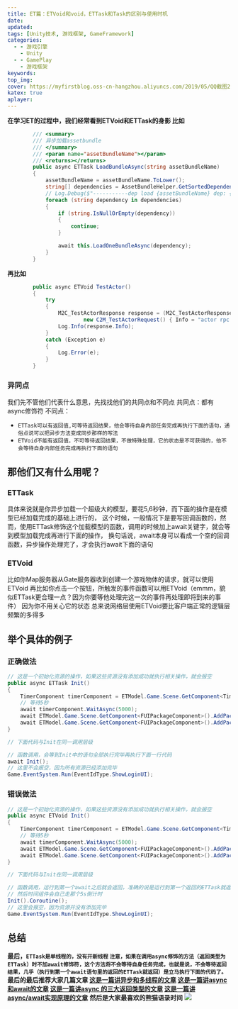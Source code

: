 ```yaml
---
title: ET篇：ETVoid和void，ETTask和Task的区别与使用时机
date:
updated:
tags: [Unity技术, 游戏框架, GameFramework]
categories:
  - - 游戏引擎
    - Unity
  - - GamePlay
    - 游戏框架
keywords:
top_img:
cover: https://myfirstblog.oss-cn-hangzhou.aliyuncs.com/2019/05/QQ截图20190505103623.png
katex: true
aplayer:
---
```

<meta name="referrer" content="no-referrer" />

**在学习ET的过程中，我们经常看到ETVoid和ETTask的身影
比如**
```csharp
        /// <summary>
        /// 异步加载assetbundle
        /// </summary>
        /// <param name="assetBundleName"></param>
        /// <returns></returns>
        public async ETTask LoadBundleAsync(string assetBundleName)
        {
            assetBundleName = assetBundleName.ToLower();
            string[] dependencies = AssetBundleHelper.GetSortedDependencies(assetBundleName);
            // Log.Debug($"-----------dep load {assetBundleName} dep: {dependencies.ToList().ListToString()}");
            foreach (string dependency in dependencies)
            {
                if (string.IsNullOrEmpty(dependency))
                {
                    continue;
                }

                await this.LoadOneBundleAsync(dependency);
            }
        }
```
**再比如**
```csharp
	    public async ETVoid TestActor()
	    {
		    try
		    {
			    M2C_TestActorResponse response = (M2C_TestActorResponse)await SessionComponent.Instance.Session.Call(
						new C2M_TestActorRequest() { Info = "actor rpc request" });
			    Log.Info(response.Info);
			}
		    catch (Exception e)
		    {
				Log.Error(e);
		    }
		}
```
### 异同点
我们先不管他们代表什么意思，先找找他们的共同点和不同点
共同点：都有async修饰符
不同点：
- `ETTask可以有返回值,可等待返回结果，他会等待自身内部任务完成再执行下面的语句，通俗点说可以把异步方法变成同步那样的写法`
- `ETVoid不能有返回值，不可等待返回结果，不做特殊处理，它的状态是不可获得的，他不会等待自身内部任务完成再执行下面的语句`

## 那他们又有什么用呢？

### ETTask
具体来说就是你异步加载一个超级大的模型，要花5,6秒钟，而下面的操作是在模型已经加载完成的基础上进行的，
这个时候，一般情况下是要写回调函数的，然而，使用ETTask修饰这个加载模型的函数，调用的时候加上await关键字，就会等到模型加载完成再进行下面的操作，
换句话说，await本身可以看成一个空的回调函数，异步操作处理完了，才会执行await下面的语句
### ETVoid
比如你Map服务器从Gate服务器收到创建一个游戏物体的请求，就可以使用ETVoid
再比如你点击一个按钮，所触发的事件函数可以用ETVoid（emmm，貌似ETTask更合理一点？因为你要等他处理完这一次的事件再处理即将到来的事件）
因为你不用关心它的状态
总来说网络层使用ETVoid要比客户端正常的逻辑层频繁的多得多

## 举个具体的例子
### 正确做法
```csharp
// 这是一个初始化资源的操作，如果这些资源没有添加成功就执行相关操作，就会报空
public async ETTask Init() 
{
	TimerComponent timerComponent = ETModel.Game.Scene.GetComponent<TimerComponent>();
	// 等待5秒
	await timerComponent.WaitAsync(5000);
	await ETModel.Game.Scene.GetComponent<FUIPackageComponent>().AddPackageAsync(FUIPackage.FUILogin);
	await ETModel.Game.Scene.GetComponent<FUIPackageComponent>().AddPackageAsync(FUIPackage.FUILobby);
}

// 下面代码与Init在同一调用层级

// 函数调用，会等到Init中的语句全部执行完毕再执行下面一行代码
await Init();
// 这里不会报空，因为所有资源已经添加完毕
Game.EventSystem.Run(EventIdType.ShowLoginUI);
```
### 错误做法
```csharp
// 这是一个初始化资源的操作，如果这些资源没有添加成功就执行相关操作，就会报空
public async ETVoid Init() 
{
	TimerComponent timerComponent = ETModel.Game.Scene.GetComponent<TimerComponent>();
	// 等待5秒
	await timerComponent.WaitAsync(5000);
	await ETModel.Game.Scene.GetComponent<FUIPackageComponent>().AddPackageAsync(FUIPackage.FUILogin);
	await ETModel.Game.Scene.GetComponent<FUIPackageComponent>().AddPackageAsync(FUIPackage.FUILobby);
}

// 下面代码与Init在同一调用层级

// 函数调用，运行到第一个await之后就会返回，准确的说是运行到第一个返回的ETTask就返回，
// 然后时间组件会自己走那个5s倒计时
Init().Coroutine();
// 这里会报空，因为资源并没有添加完毕
Game.EventSystem.Run(EventIdType.ShowLoginUI);

```
## 总结
**最后，`ETTask是单线程的，没有开新线程`
`注意，如果在调用async修饰的方法（返回类型为ETTask）时不加await修饰符，这个方法将不会等待自身任务完成，也就是说，不会等待返回结果，几乎（执行到第一个await语句里的返回的ETTask就返回）是立马执行下面的代码了。`
最后的最后推荐大家几篇文章
[这是一篇讲异步和多线程的文章](https://blog.csdn.net/qq_27825451/article/details/78853119 "一篇讲异步和多线程的文章链接")
[这是一篇讲async和await的文章](https://blog.csdn.net/a462533587/article/details/82261468 "这是一篇讲async和await的文章")
[这是一篇讲async 的三大返回类型的文章](https://www.cnblogs.com/liqingwen/p/6218994.html?tdsourcetag=s_pcqq_aiomsg "这是一篇讲async 的三大返回类型的文章")
[这是一篇讲async/await实现原理的文章](https://blogs.msdn.microsoft.com/seteplia/2017/11/30/dissecting-the-async-methods-in-c/ "这是一篇讲async/await实现原理的文章")**
**然后是大家最喜欢的熊猫语录时间**
![](https://myfirstblog.oss-cn-hangzhou.aliyuncs.com/2019/05/QQ截图20190505103623.png)